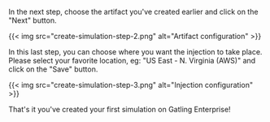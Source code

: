 In the next step, choose the artifact you've created earlier and click on the "Next" button.

{{< img src="create-simulation-step-2.png" alt="Artifact configuration" >}}

In this last step, you can choose where you want the injection to take place. Please select your favorite location, eg: "US East - N. Virginia (AWS)" and click on the "Save" button.

{{< img src="create-simulation-step-3.png" alt="Injection configuration" >}}

That's it you've created your first simulation on Gatling Enterprise!
